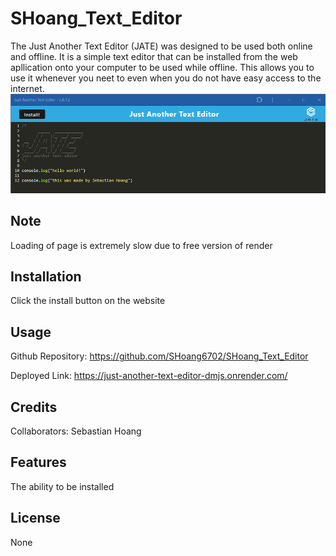 # SHoang_Text_Editor
The Just Another Text Editor (JATE) was designed to be used both online and offline. It is a simple text editor that can be installed from the web apllication onto your computer to be used while offline. This allows you to use it whenever you neet to even when you do not have easy access to the internet.
![Render](./assets/images/installed.png)
## Note
Loading of page is extremely slow due to free version of render
## Installation
Click the install button on the website

## Usage

Github Repository:
https://github.com/SHoang6702/SHoang_Text_Editor

Deployed Link:
https://just-another-text-editor-dmjs.onrender.com/

## Credits
Collaborators:
Sebastian Hoang

## Features
The ability to be installed

## License
None
